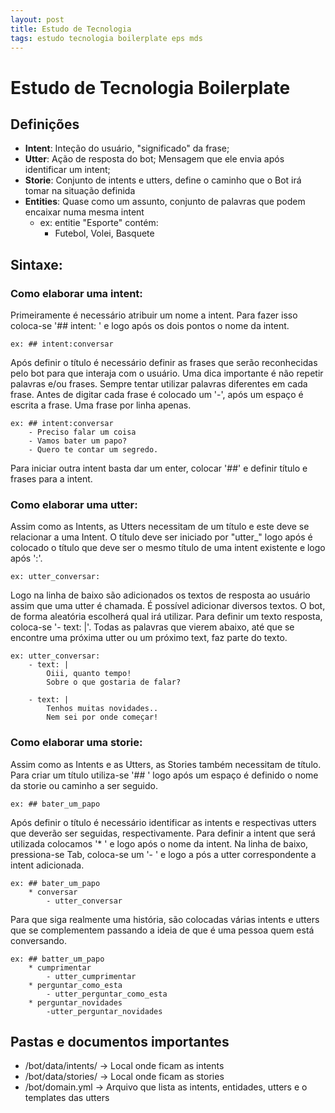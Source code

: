 ```yaml
---
layout: post
title: Estudo de Tecnologia
tags: estudo tecnologia boilerplate eps mds
---
```

# Estudo de Tecnologia Boilerplate

## Definições
* **Intent**: Inteção do usuário, "significado" da frase;
* **Utter**: Ação de resposta do bot; Mensagem que ele envia após identificar um intent;
* **Storie**: Conjunto de intents e utters, define o caminho que o Bot irá tomar na situação definida
* **Entities**: Quase como um assunto, conjunto de palavras que podem encaixar numa mesma intent
    * ex: entitie "Esporte" contém:
        * Futebol, Volei, Basquete

## Sintaxe: 

### Como elaborar uma intent:
Primeiramente é necessário atribuir um nome a intent. Para fazer isso coloca-se '## intent: ' e logo após os dois pontos o nome da intent.

	ex: ## intent:conversar

Após definir o título é necessário definir as frases que serão reconhecidas pelo bot para que interaja com o usuário. Uma dica importante é não repetir palavras e/ou frases. Sempre tentar utilizar palavras diferentes em cada frase. Antes de digitar cada frase é colocado um '-', após um espaço é escrita a frase. Uma frase por linha apenas.

	ex: ## intent:conversar
		- Preciso falar um coisa
		- Vamos bater um papo?
		- Quero te contar um segredo.

Para iniciar outra intent basta dar um enter, colocar '##' e definir título e frases para a intent.

### Como elaborar uma utter:
Assim como as Intents, as Utters necessitam de um título e este deve se relacionar a uma Intent. O título deve ser iniciado por "utter_" logo após é colocado o título que deve ser o mesmo título de uma intent existente e logo após ':'.
	
	ex: utter_conversar:

Logo na linha de baixo são adicionados os textos de resposta ao usuário assim que uma utter é chamada. É possível adicionar diversos textos. O bot, de forma aleatória escolherá qual irá utilizar. Para definir um texto resposta, coloca-se '- text: |'. Todas as palavras que vierem abaixo, até que se encontre uma próxima utter ou um próximo text, faz parte do texto.

	ex: utter_conversar:
		- text: |
			Oiii, quanto tempo!
			Sobre o que gostaria de falar?

		- text: |
			Tenhos muitas novidades..
			Nem sei por onde começar!

### Como elaborar uma storie:
Assim como as Intents e as Utters, as Stories também necessitam de título. Para criar um título utiliza-se '## ' logo após um espaço é definido o nome da storie ou caminho a ser seguido.

	ex: ## bater_um_papo

Após definir o título é necessário identificar as intents e respectivas utters que deverão ser seguidas, respectivamente. Para definir a intent que será utilizada colocamos '* ' e logo após o nome da intent. Na linha de baixo, pressiona-se Tab, coloca-se um '- ' e logo a pós a utter correspondente a intent adicionada. 

	ex: ## bater_um_papo
		* conversar
			- utter_conversar

Para que siga realmente uma história, são colocadas várias intents e utters que se complementem passando a ideia de que é uma pessoa quem está conversando.

	ex: ## batter_um_papo
		* cumprimentar
			- utter_cumprimentar
		* perguntar_como_esta
			- utter_perguntar_como_esta
		* perguntar_novidades
			-utter_perguntar_novidades



## Pastas e documentos importantes
* /bot/data/intents/ -> Local onde ficam as intents
* /bot/data/stories/ -> Local onde ficam as stories
* /bot/domain.yml -> Arquivo que lista as intents, entidades, utters e o templates das utters